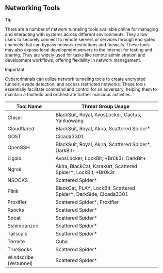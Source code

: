 ## Networking Tools

> [!TIP]
> There are a number of network tunneling tools available online for managing and interacting with systems across different environments. They allow users to securely connect to remote servers or services through encrypted channels that can bypass network restrictions and firewalls. These tools may also expose local development servers to the internet for testing and sharing. They are widely used for tasks like remote administration and development workflows, offering flexibility in network management.

> [!IMPORTANT]
> Cybercriminals can utilize network tunneling tools to create encrypted tunnels, evade detection, and access restricted networks. These tools essentially facilitate command and control for an adversary, helping them to maintain a foothold and orchestrate further malicious activities.

| Tool Name | Threat Group Usage |
|---|---|
| Chisel | BlackSuit, Royal, AvosLocker, Cactus, Yanluowang |
| Cloudflared | BlackSuit, Royal, Akira, Scattered Spider* |
| GOST | Cicada3301 |
| OpenSSH | BlackSuit, Royal, Akira, Scattered Spider*, DarkBit+ |
| Ligolo | AvosLocker, LockBit, *Br0k3r, DarkBit+ |
| Ngrok | Akira, BlackCat, Karakurt, Scattered Spider*, LockBit, *Br0k3r |
| NSOCKS | Scattered Spider* |
| Plink | BlackCat, PLAY, LockBit, Scattered Spider*, DarkSide, Cicada3301 |
| Proxifier | Scattered Spider*, Proxifier |
| Rsocks | Scattered Spider* |
| Socat | Scattered Spider* |
| Sshimpanzee | Scattered Spider* |
| Tailscale | Scattered Spider* |
| Termite | Cuba |
| TrueSocks | Scattered Spider* |
| Windscribe (Wstunnel) | Scattered Spider* |
